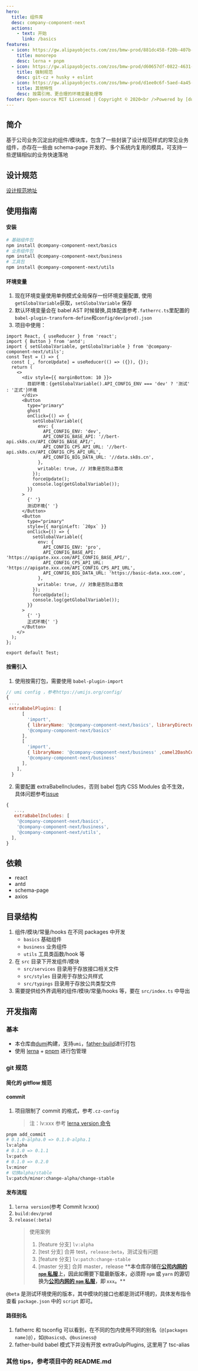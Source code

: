 ```yaml
---
hero:
  title: 组件库
  desc: company-component-next
  actions:
    - text: 开始
      link: /basics
features:
  - icon: https://gw.alipayobjects.com/zos/bmw-prod/881dc458-f20b-407b-947a-95104b5ec82b/k79dm8ih_w144_h144.png
    title: monorepo
    desc: lerna + pnpm
  - icon: https://gw.alipayobjects.com/zos/bmw-prod/d60657df-0822-4631-9d7c-e7a869c2f21c/k79dmz3q_w126_h126.png
    title: 强制规范
    desc: git-cz + husky + eslint
  - icon: https://gw.alipayobjects.com/zos/bmw-prod/d1ee0c6f-5aed-4a45-a507-339a4bfe076c/k7bjsocq_w144_h144.png
    title: 其他特性
    desc: 按需引用、更合理的环境变量处理等
footer: Open-source MIT Licensed | Copyright © 2020<br />Powered by [dumi](https://d.umijs.org)
---
```


## 简介

基于公司业务沉淀出的组件/模块库，包含了一些封装了设计规范样式的常见业务组件，亦存在一些由 schema-page 开发的、多个系统内复用的模具，可支持一些逻辑相似的业务快速落地

## 设计规范

[设计规范地址](https://www.yuque.com/mncnwc/project/gq16be)

## 使用指南

#### 安装

```bash
# 基础组件包
npm install @company-component-next/basics
# 业务组件包
npm install @company-component-next/business
# 工具包
npm install @company-component-next/utils
```

#### 环境变量

1. 现在环境变量使用单例模式全局保存一份环境变量配置, 使用`getGlobalVariable`获取，`setGlobalVariable` 保存
2. 默认环境变量会在 babel AST 时候替换,具体配置参考`.fatherrc.ts`里配置的`babel-plugin-transform-define`和`config/dev(prod).json`
3. 项目中使用：

```tsx
import React, { useReducer } from 'react';
import { Button } from 'antd';
import { setGlobalVariable, getGlobalVariable } from '@company-component-next/utils';
const Test = () => {
  const [_, forceUpdate] = useReducer(() => ({}), {});
  return (
    <>
      <div style={{ marginBottom: 10 }}>
        目前环境：{getGlobalVariable().API_CONFIG_ENV === 'dev' ? '测试' : '正式'}环境
      </div>
      <Button
        type="primary"
        ghost
        onClick={() => {
          setGlobalVariable({
            env: {
              API_CONFIG_ENV: 'dev',
              API_CONFIG_BASE_API: '//bert-api.sk8s.cn/API_CONFIG_BASE_API/',
              API_CONFIG_CPS_API_URL: '//bert-api.sk8s.cn/API_CONFIG_CPS_API_URL',
              API_CONFIG_BIG_DATA_URL: '//data.sk8s.cn',
            },
            writable: true, // 对象是否防止篡改
          });
          forceUpdate();
          console.log(getGlobalVariable());
        }}
      >
        {' '}
        测试环境{' '}
      </Button>
      <Button
        type="primary"
        style={{ marginLeft: `20px` }}
        onClick={() => {
          setGlobalVariable({
            env: {
              API_CONFIG_ENV: 'pro',
              API_CONFIG_BASE_API: 'https://apigate.xxx.com/API_CONFIG_BASE_API/',
              API_CONFIG_CPS_API_URL: 'https://apigate.xxx.com/API_CONFIG_CPS_API_URL',
              API_CONFIG_BIG_DATA_URL: 'https://basic-data.xxx.com',
            },
            writable: true, // 对象是否防止篡改
          });
          forceUpdate();
          console.log(getGlobalVariable());
        }}
      >
        {' '}
        正式环境{' '}
      </Button>
    </>
  );
};

export default Test;
```

#### 按需引入

1. 使用按需打包，需要使用 `babel-plugin-import`

```js
// umi config ，参考https://umijs.org/config/
{
 ...,
 extraBabelPlugins: [
      [
        'import',
        { libraryName: '@company-component-next/basics', libraryDirectory: 'es', camel2DashComponentName: false },
        '@company-component-next/basics'
      ],
      [
        'import',
        { libraryName: '@company-component-next/business' ,camel2DashComponentName: false},
        '@company-component-next/business'
      ],
    ],
  }
```

2. 需要配置 extraBabelIncludes，否则 babel 包内 CSS Modules 会不生效，具体问题参考[issue](https://github.com/umijs/father/issues/434)

```js
{
   ...,
   extraBabelIncludes: [
    '@company-component-next/basics',
    '@company-component-next/business',
    '@company-component-next/utils',
  ],
}
```

## 依赖

- react
- antd
- schema-page
- axios

## 目录结构

1.  组件/模块/常量/hooks 在不同 packages 中开发
    - `basics` 基础组件
    - `business` 业务组件
    - `utils` 工具类函数/hook 等
2.  在 `src` 目录下开发组件/模块
    - `src/services` 目录用于存放接口相关文件
    - `src/styles` 目录用于存放公共样式
    - `src/typings` 目录用于存放公共类型文件
3.  需要提供给外界调用的组件/模块/常量/hooks 等，要在 `src/index.ts` 中导出

## 开发指南

### 基本

- 本仓库由[dumi](https://d.umijs.org/zh-CN)构建，支持`umi`，[father-build](https://github.com/umijs/father)进行打包
- 使用 [lerna](http://www.febeacon.com/lerna-docs-zh-cn/routes/commands/) + [pnpm](https://pnpm.io/) 进行包管理

### git 规范

#### 简化的 gitflow 规范

#### commit

1.  项目限制了 commit 的格式，参考`.cz-config`
    > 注：lv:xxx 参考 [lerna version 命令](http://www.febeacon.com/lerna-docs-zh-cn/routes/commands/version.html)

```bash
pnpm add_commit
# 0.1.0-alpha.0 => 0.1.0-alpha.1
lv:alpha
# 0.1.0 => 0.1.1
lv:patch
# 0.1.0 => 0.2.0
lv:minor
# 切换alpha/stable
lv:patch/minor:change-alpha/change-stable
```

#### 发布流程

1.  `lerna version`(参考 Commit lv:xxx)
2.  `build:dev/prod`
3.  `release(:beta)`
    > 使用案例
    >
    > 1. [feature 分支] `lv:alpha`
    > 2. [test 分支] 合并 test，`release:beta`，测试没有问题
    > 3. [feature 分支] `lv:patch:change-stable`
    > 4. [master 分支] 合并 master，release \***\*本仓库存储在[公司内网的 `npm` 私服](xxx)上，因此如需要下载最新版本，必须将 `npm` 或 `yarn` 的源切换为[公司内网的 `npm` 私服](xxx)，即 `xxx`。\*\***

`@beta` 是测试环境使用的版本，其中模块的接口也都是测试环境的，具体发布指令查看 `package.json` 中的 `script` 即可。

#### 路径别名

1. fatherrc 和 tsconfig 可以看到，在不同的包内使用不同的别名（`@[packages name]@`），如`@basics@`、`@business@`
2. father-build babel 模式下并没有开放 extraGulpPlugins, 这里用了 tsc-alias

### 其他 tips，参考项目中的 README.md

